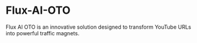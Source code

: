 # Flux-AI-OTO
Flux AI OTO is an innovative solution designed to transform YouTube URLs into powerful traffic magnets.
